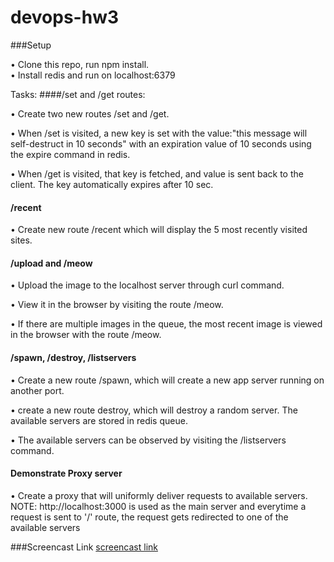 # devops-hw3

###Setup

•	Clone this repo, run npm install.                                                                                                                          
•	Install redis and run on localhost:6379

Tasks:
####/set and /get routes:

•	Create two new routes /set and /get. 

•	When /set is visited, a new key is set with the value:"this message will self-destruct in 10 seconds" with an expiration value of 10 seconds using the expire command in redis.

•	When /get is visited, that key is fetched, and value is sent back to the client. The key automatically expires after 10 sec.

#### /recent

•	Create new route /recent which will display the 5 most recently visited sites.

#### /upload and /meow

•	Upload the image to the localhost server through curl command.

•	View it in the browser by visiting the route /meow. 

•	If there are multiple images in the queue, the most recent image is viewed in the browser with the route /meow.

#### /spawn, /destroy, /listservers

•	Create a new route /spawn, which will create a new app server running on another port.

•	create a new route destroy, which will destroy a random server. The available servers are stored in redis queue.

•	The available servers can be observed by visiting the /listservers command.

#### Demonstrate Proxy server

•	Create a proxy that will uniformly deliver requests to available servers.
NOTE: http://localhost:3000 is used as the main server and everytime a request is sent to '/' route, the request gets redirected to one of the available servers

###Screencast Link
[screencast link](https://youtu.be/Z3mKxHzZWYs)





